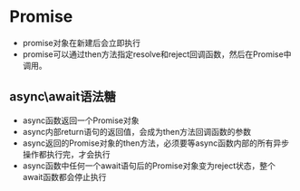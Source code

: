 # Promise

* promise对象在新建后会立即执行
* promise可以通过then方法指定resolve和reject回调函数，然后在Promise中调用。

## async\await语法糖

* async函数返回一个Promise对象
* async内部return语句的返回值，会成为then方法回调函数的参数
* async返回的Promise对象的then方法，必须要等async函数内部的所有异步操作都执行完，才会执行
* async函数中任何一个await语句后的Promise对象变为reject状态，整个await函数都会停止执行